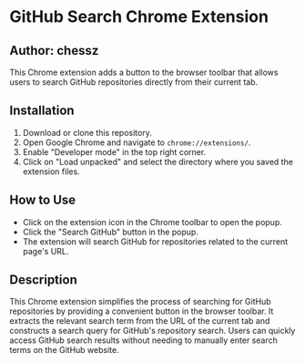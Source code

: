# GitHub Search Chrome Extension

## Author: chessz

This Chrome extension adds a button to the browser toolbar that allows users to search GitHub repositories directly from their current tab.

## Installation

1. Download or clone this repository.
2. Open Google Chrome and navigate to `chrome://extensions/`.
3. Enable "Developer mode" in the top right corner.
4. Click on "Load unpacked" and select the directory where you saved the extension files.

## How to Use

- Click on the extension icon in the Chrome toolbar to open the popup.
- Click the "Search GitHub" button in the popup.
- The extension will search GitHub for repositories related to the current page's URL.

## Description

This Chrome extension simplifies the process of searching for GitHub repositories by providing a convenient button in the browser toolbar. It extracts the relevant search term from the URL of the current tab and constructs a search query for GitHub's repository search. Users can quickly access GitHub search results without needing to manually enter search terms on the GitHub website.
